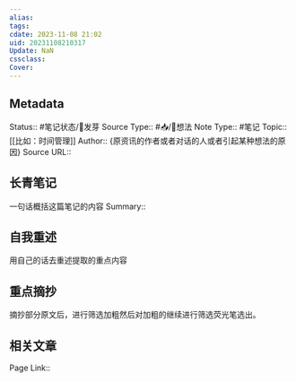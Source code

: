 ```yaml
---
alias: 
tags: 
cdate: 2023-11-08 21:02
uid: 20231108210317 
Update: NaN
cssclass: 
Cover: 
---
```


## Metadata
Status::    #笔记状态/🌱发芽
Source Type::  #📥/💭想法 
Note Type::  #笔记
Topic:: [[比如：时间管理]]
Author:: {原资讯的作者或者对话的人或者引起某种想法的原因}
Source URL:: 

## 长青笔记
一句话概括这篇笔记的内容
Summary:: 

## 自我重述
用自己的话去重述提取的重点内容


## 重点摘抄
摘抄部分原文后，进行筛选加粗然后对加粗的继续进行筛选荧光笔选出。


## 相关文章
Page Link::  


